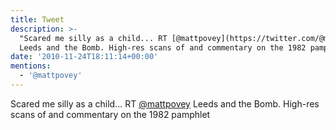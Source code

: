 ```yaml
---
title: Tweet
description: >-
  "Scared me silly as a child... RT [@mattpovey](https://twitter.com/@mattpovey)
  Leeds and the Bomb. High-res scans of and commentary on the 1982 pamphlet "
date: '2010-11-24T18:11:14+00:00'
mentions:
  - '@mattpovey'
---
```

Scared me silly as a child... RT [@mattpovey](https://twitter.com/@mattpovey) Leeds and the Bomb. High-res scans of and commentary on the 1982 pamphlet 
